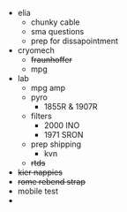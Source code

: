 - elia
	- chunky cable
	- sma questions
	- prep for dissapointment
- cryomech
	- ~~fraunhoffer~~
	- mpg
- lab
	- mpg amp
	- pyro
		- 1855R & 1907R
	- filters
		- 2000 INO
		- 1971 SRON
	- prep shipping
		- kvn
	- ~~rtds~~
- ~~kier nappies~~
- ~~rome rebend strap~~
- mobile test
-